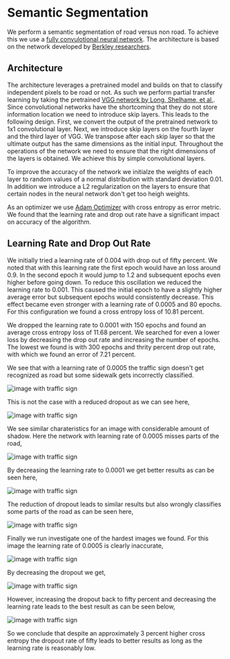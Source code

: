 # Semantic Segmentation

We perform a semantic segmentation of road versus non road. To achieve this we use a [fully convulotional neural network](https://arxiv.org/pdf/1605.06211.pdf). The architecture is based on the network developed by [Berkley researchers](https://people.eecs.berkeley.edu/~jonlong/long_shelhamer_fcn.pdf).

## Architecture
The architecture leverages a pretrained model and builds on that to classify independent pixels to be road or not. As such we perform partial transfer learning by taking the pretrained [VGG network by Long, Shelhame, et al.](https://people.eecs.berkeley.edu/~jonlong/long_shelhamer_fcn.pdf). Since convolutional networks have the shortcoming that they do not store information location we need to introduce skip layers. This leads to the following design. First, we convert the output of the pretrained network to 1x1 convolutional layer. Next, we introduce skip layers on the fourth layer and the third layer of VGG. We transpose after each skip layer so that the ultimate output has the same dimensions as the initial input. Throughout the operations of the network we need to ensure that the right dimensions of the layers is obtained. We achieve this by simple convolutional layers.

To improve the accuracy of the network we initialze the weights of each layer to random values of a normal distribution with standard deviation 0.01. In addition we introduce a L2 regularization on the layers to ensure that certain nodes in the neural network don't get too heigh weights.

As an optimizer we use [Adam Optimizer](https://arxiv.org/abs/1412.6980) with cross entropy as error metric. We found that the learning rate and drop out rate have a significant impact on accuracy of the algorithm.

## Learning Rate and Drop Out Rate
We initially tried a learning rate of 0.004 with drop out of fifty percent. We noted that with this learning rate the first epoch would have an loss around 0.9. In the second epoch it would jump to 1.2 and subsequent epochs even higher before going down. To reduce this oscillation we reduced the learning rate to 0.001. This caused the initial epoch to have a slightly higher average error but subsequent epochs would consistently decrease. This effect became even stronger with a learning rate of 0.0005 and 80 epochs. For this configuration we found a cross entropy loss of 10.81 percent.

We dropped the learning rate to 0.0001 with 150 epochs and found an average cross entropy loss of 11.68 percent. We searched for even a lower loss by decreasing the drop out rate and increasing the number of epochs. The lowest we found is with 300 epochs and thrity percent drop out rate, with which we found an error of 7.21 percent.

We see that with a learning rate of 0.0005 the traffic sign doesn't get recognized as road but some sidewalk gets incorrectly classified.

![image with traffic sign](https://raw.githubusercontent.com/abossenbroek/CarND-Semantic-Segmentation/img/lr0_0005_1.png)

This is not the case with a reduced dropout as we can see here,

![image with traffic sign](https://raw.githubusercontent.com/abossenbroek/CarND-Semantic-Segmentation/img/dropout_1.png)

We see similar charateristics for an image with considerable amount of shadow. Here the network with learning rate of 0.0005 misses parts of the road,

![image with traffic sign](https://raw.githubusercontent.com/abossenbroek/CarND-Semantic-Segmentation/img/lr0_0005_2.png)

By decreasing the learning rate to 0.0001 we get better results as can be seen here,

![image with traffic sign](https://raw.githubusercontent.com/abossenbroek/CarND-Semantic-Segmentation/img/lr0_0001_2.png)

The reduction of dropout leads to similar results but also wrongly classifies some parts of the road as can be seen here,

![image with traffic sign](https://raw.githubusercontent.com/abossenbroek/CarND-Semantic-Segmentation/img/dropout_2.png)

Finally we run investigate one of the hardest images we found. For this image the learning rate of 0.0005 is clearly inaccurate,

![image with traffic sign](https://raw.githubusercontent.com/abossenbroek/CarND-Semantic-Segmentation/img/lr0_0005_3.png)

By decreasing the dropout we get,

![image with traffic sign](https://raw.githubusercontent.com/abossenbroek/CarND-Semantic-Segmentation/img/dropout_3.png)

However, increasing the dropout back to fifty percent and decreasing the learning rate leads to the best result as can be seen below,

![image with traffic sign](https://raw.githubusercontent.com/abossenbroek/CarND-Semantic-Segmentation/img/lr0_0001_1.png)

So we conclude that despite an approximately 3 percent higher cross entropy the dropout rate of fifty leads to better results as long as the learning rate is reasonably low.

